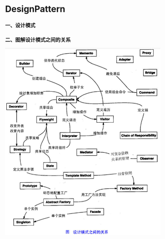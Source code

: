 # DesignPattern

### 一、设计模式



### 二、图解设计模式之间的关系

<div align="center"><img src="./img/design-patterns.jpg"/></div>
